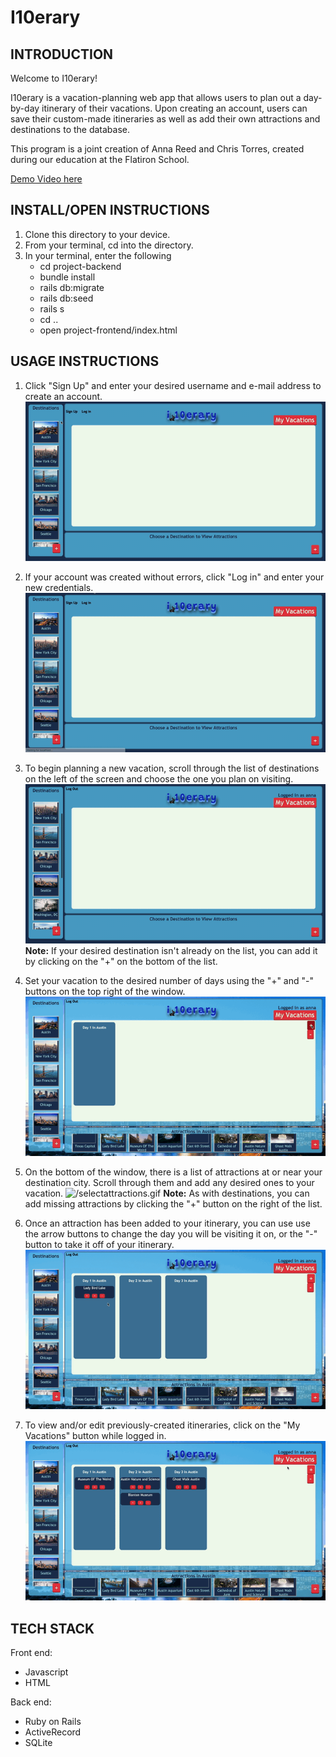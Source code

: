 # I10erary

## INTRODUCTION
Welcome to I10erary!

I10erary is a vacation-planning web app that allows users to plan out a day-by-day itinerary of their vacations. Upon creating an account, users can save their custom-made itineraries as well as add their own attractions and destinations to the database.

This program is a joint creation of Anna Reed and Chris Torres, created during our education at the Flatiron School.

[Demo Video here](https://www.youtube.com/watch?v=PDpr0DuhOuQ&t=36s)

## INSTALL/OPEN INSTRUCTIONS
1. Clone this directory to your device.
2. From your terminal, cd into the directory.
3. In your terminal, enter the following
    - cd project-backend
    - bundle install
    - rails db:migrate
    - rails db:seed
    - rails s
    - cd ..
    - open project-frontend/index.html

## USAGE INSTRUCTIONS
1. Click "Sign Up" and enter your desired username and e-mail address to create an account.
![/signup-gif.gif](/signup-gif.gif)

2. If your account was created without errors, click "Log in" and enter your new credentials.
![/login-gif.gif](/login-gif.gif)

3. To begin planning a new vacation, scroll through the list of destinations on the left of the screen and choose the one you plan on visiting.
![/selectdestination.gif](/selectdestination.gif)
**Note:** If your desired destination isn't already on the list, you can add it by clicking on the "+" on the bottom of the list.

4. Set your vacation to the desired number of days using the "+" and "-" buttons on the top right of the window.
![/adddays.gif](/adddays.gif)

5. On the bottom of the window, there is a list of attractions at or near your destination city. Scroll through them and add any desired ones to your vacation.
![/selectattractions.gif](/selectattractions.gif)
**Note:** As with destinations, you can add missing attractions by clicking the "+" button on the right of the list.

6. Once an attraction has been added to your itinerary, you can use use the arrow buttons to change the day you will be visiting it on, or the "-" button to take it off of your itinerary.
![/movevisits.gif](/movevisits.gif)

7. To view and/or edit previously-created itineraries, click on the "My Vacations" button while logged in.
![/viewvacations.gif](/viewvacations.gif)


## TECH STACK

Front end:
- Javascript
- HTML

Back end:
- Ruby on Rails
- ActiveRecord
- SQLite
